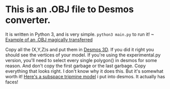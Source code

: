 # This is an .OBJ file to Desmos converter.
It is written in Python 3, and is very simple.
`python3 main.py` to run it! ~
[Example of an .OBJ magically transferred](https://www.desmos.com/3d/ig92tvu8yo)

Copy all the (X,Y,Z)s and put them in [Desmos 3D](https://www.desmos.com/3d). If you did it right you should see the vertices of your model.
If you're using the experimental.py version, you'll need to select every single polygon() in desmos for some reason.
And don't copy the first garbage or the last garbage. Copy everything that looks right. I don't know why it does this.
But it's somewhat worth it! [Here's a subspace tripmine model](https://www.desmos.com/3d/og0bq6xp7a) i put into desmos.
It actually has faces!
